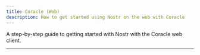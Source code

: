 ```yaml
---
title: Coracle (Web)
description: How to get started using Nostr on the web with Coracle
---
```


A step-by-step guide to getting started with Nostr with the Coracle web client.

---

## 
